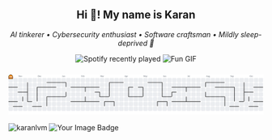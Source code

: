<h2 align="center">Hi 👋! My name is  Karan</h2>
<p align="center">
  <i>AI tinkerer • Cybersecurity enthusiast • Software craftsman • Mildly sleep-deprived 🧠</i>
</p>

<div align="center">
  <img
    src="https://spotify-recently-played-readme.vercel.app/api?user=karan_lvm&count=1"
    height="150"
    alt="Spotify recently played"
  />
  <img
    src="https://media.giphy.com/media/UlexC9HXTiNz2/giphy.gif?cid=ecf05e47uzagitjunjabfy2k7cci6ii72edeixtfm3ud859r&ep=v1_gifs_search&rid=giphy.gif&ct=g"
    height="150"
    alt="Fun GIF"
  />
</div>

###

<picture>
  <source media="(prefers-color-scheme: dark)" srcset="https://raw.githubusercontent.com/karanlvm/karanlvm/output/pacman-contribution-graph-dark.svg">
  <source media="(prefers-color-scheme: light)" srcset="https://raw.githubusercontent.com/karanlvm/karanlvm/output/pacman-contribution-graph.svg">
  <img alt="pacman contribution graph" src="https://raw.githubusercontent.com/karanlvm/karanlvm/output/pacman-contribution-graph.svg">
</picture>


<p><img align="left" src="https://github-readme-stats.vercel.app/api/top-langs?username=karanlvm&show_icons=true&theme=tokyonight&locale=en&layout=compact" alt="karanlvm" /></p>

<p>&nbsp;<img src="https://tryhackme-badges.s3.amazonaws.com/karannn05.png" alt="Your Image Badge" /></p>


###
